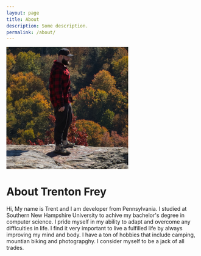 ```yaml
---
layout: page
title: About
description: Some description.
permalink: /about/
---
```


<img src="https://github.com/TrentonFrey/TrentonFrey.github.io/blob/7a49fe353f8b9f584179493d7603da6f62d98acb/assets/img/uploads/me.jpg" alt="Trent Frey" >

# About Trenton Frey

Hi, My name is Trent and I am developer from Pennsylvania. I studied at Southern New Hampshire University to achive my bachelor's degree in computer science. I pride myself in my ability to adapt and overcome any difficulties in life. I find it very important to live a fulfilled life by always improving my mind and body. I have a ton of hobbies that include camping, mountian biking and photograpghy. I consider myself to be a jack of all trades. 
